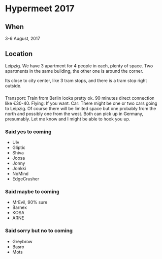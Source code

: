 <!-- TITLE: Home -->
<!-- SUBTITLE: A quick summary of Home -->

# Hypermeet 2017

## When

3-6 August, 2017


## Location

Leipzig. We have 3 apartment for 4 people in each, plenty of space. Two apartments in the same building, the other one is around the corner.

Its close to city center, like 3 tram stops, and there is a tram stop right outside.

###

Transport: Train from Berlin looks pretty ok. 90 minutes direct connection like €30-40.
Flying: If you want.
Car: There might be one or two cars going to Leipzig. Of course there will be limited space but one probably from the north and possibly one from the west. Both can pick up in Germany, presumably. Let me know and I might be able to hook you up.


### Said yes to coming

* Ulv
* Gliptic
* Shiva
* Joosa
* Jonny
* Jonkki
* NoMind
* EdgeCrusher
 
 
### Said maybe to coming

* MrEvil, 90% sure
* Barnex
* KOSA
* ARNE

### Said sorry but no to coming

* Greybrow
* Basro
* Mots

